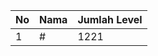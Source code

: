 | No | Nama            | Jumlah Level |
|----|-----------------|--------------|
| 1  | #    |    1221        |
